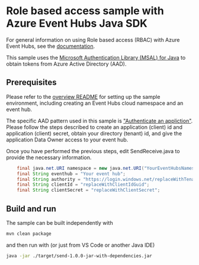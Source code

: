 # Role based access sample with Azure Event Hubs Java SDK

For general information on using Role based access (RBAC) with Azure Event Hubs, see the [documentation](https://docs.microsoft.com/en-us/azure/event-hubs/event-hubs-role-based-access-control).

This sample uses the [Microsoft Authentication Library (MSAL) for Java](https://github.com/AzureAD/microsoft-authentication-library-for-java) to obtain tokens from Azure Active Directory (AAD).

## Prerequisites

Please refer to the [overview README](../../readme.md) for setting up the sample environment, including creating an Event Hubs cloud namespace and an event hub. 

The specific AAD pattern used in this sample is ["Authenticate an appliction"](https://docs.microsoft.com/en-us/azure/event-hubs/authenticate-application). Please follow the steps described to
create an application (client) id and application (client) secret, obtain your directory (tenant) id, and give the application Data Owner access to your event hub.

Once you have performed the previous steps, edit SendReceive.java to provide the necessary information. 

```java
    final java.net.URI namespace = new java.net.URI("YourEventHubsNamespace.servicebus.windows.net");
    final String eventhub = "Your event hub";
    final String authority = "https://login.windows.net/replaceWithTenantIdGuid";
    final String clientId = "replaceWithClientIdGuid";
    final String clientSecret = "replaceWithClientSecret";
```

## Build and run

The sample can be built independently with 

```bash
mvn clean package
```

and then run with (or just from VS Code or another Java IDE)

```bash
java -jar ./target/send-1.0.0-jar-with-dependencies.jar
```